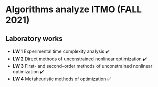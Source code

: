 # Algorithms analyze ITMO (FALL 2021)

## Laboratory works

* **LW 1** Experimental time complexity analysis :heavy_check_mark: 
* **LW 2** Direct methods of unconstrained nonlinear optimization :heavy_check_mark: 
* **LW 3** First- and second-order methods of unconstrained nonlinear optimization :heavy_check_mark:
* **LW 4** Metaheuristic methods of optimization :white_check_mark: 